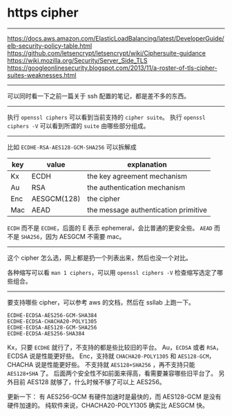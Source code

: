 # https cipher

---

https://docs.aws.amazon.com/ElasticLoadBalancing/latest/DeveloperGuide/elb-security-policy-table.html
https://github.com/letsencrypt/letsencrypt/wiki/Ciphersuite-guidance
https://wiki.mozilla.org/Security/Server_Side_TLS
https://googleonlinesecurity.blogspot.com/2013/11/a-roster-of-tls-cipher-suites-weaknesses.html

---

可以同时看一下之前一篇关于 ssh 配置的笔记，都是差不多的东西。

---

执行 `openssl ciphers` 可以看到当前支持的 `cipher suite`。
执行 `openssl ciphers -V` 可以看到所谓的 `suite` 由哪些部分组成。

---

比如 `ECDHE-RSA-AES128-GCM-SHA256` 可以拆解成

| key | value       | explanation                          |
| --- | ----------- | ------------------------------------ |
| Kx  | ECDH        | the key agreement mechanism          |
| Au  | RSA         | the authentication mechanism         |
| Enc | AESGCM(128) | the cipher                           |
| Mac | AEAD        | the message authentication primitive |

`ECDH` 而不是 `ECDHE`，后面的 E 表示 ephemeral，会比普通的更安全些。
`AEAD` 而不是 `SHA256`，因为 AESGCM 不需要 mac。

---

这个 cipher 怎么选，网上都是扔一个列表出来，然后也没一个对比。

各种缩写可以看 `man 1 ciphers`，可以用 `openssl ciphers -V` 检查缩写选定了哪些组合。

---

要支持哪些 cipher，可以参考 aws 的文档，然后在 ssllab 上跑一下。

```
ECDHE-ECDSA-AES256-GCM-SHA384
ECDHE-ECDSA-CHACHA20-POLY1305
ECDHE-ECDSA-AES128-GCM-SHA256
ECDHE-ECDSA-AES256-SHA384
```

Kx，只要 `ECDHE` 就行了，不支持的都是些比较旧的平台。
Au，`ECDSA` 或者 `RSA`，ECDSA 说是性能更好些。
Enc，支持就 `CHACHA20-POLY1305` 和 `AES128-GCM`，CHACHA 说是性能更好些。
不支持就 `AES128+SHA256` ，再不支持只能 `AES128+SHA` 了。
后面两个安全性不如前面来得高，看需要兼容哪些旧平台了。
另外目前 AES128 就够了，什么时候不够了可以上 AES256。

更新一下：
有 AES256-GCM 有硬件加速时是最快的，而 AES128-GCM 是没有硬件加速的。
纯软件来说，CHACHA20-POLY1305 确实比 AESGCM 快。
